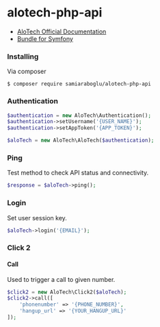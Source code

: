 # alotech-php-api

- [AloTech Official Documentation](https://alotech.atlassian.net/wiki/spaces/PA1/overview)
- [Bundle for Symfony](https://github.com/samiaraboglu/alotech-api-bundle)

### Installing

Via composer
```
$ composer require samiaraboglu/alotech-php-api
```

### Authentication
```php
$authentication = new AloTech\Authentication();
$authentication->setUsername('{USER_NAME}');
$authentication->setAppToken('{APP_TOKEN}');

$aloTech = new AloTech\AloTech($authentication);
```

### Ping
Test method to check API status and connectivity.
```php
$response = $aloTech->ping();
```

### Login
Set user session key.
```php
$aloTech->login('{EMAIL}');
```

### Click 2
#### Call
Used to trigger a call to given number.
```php
$click2 = new AloTech\Click2($aloTech);
$click2->call([
	'phonenumber' => '{PHONE_NUMBER}',
	'hangup_url' => '{YOUR_HANGUP_URL}'
]);
```
